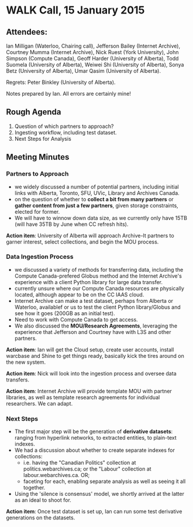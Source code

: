# WALK Call, 15 January 2015

## Attendees:
Ian Milligan (Waterloo, Chairing call), Jefferson Bailey (Internet Archive), Courtney Mumma (Internet Archive), Nick Ruest (York University), John Simpson (Compute Canada), Geoff Harder (University of Alberta), Todd Suomela (University of Alberta), Weiwei Shi (University of Alberta), Sonya Betz (University of Alberta), Umar Qasim (University of Alberta).

Regrets: Peter Binkley (University of Alberta).

Notes prepared by Ian. All errors are certainly mine!

## Rough Agenda
1. Question of which partners to approach?
2. Ingesting workflow, including test dataset.
3. Next Steps for Analysis

## Meeting Minutes

### Partners to Approach
- we widely discussed a number of potential partners, including initial links with Alberta, Toronto, SFU, UVic, Library and Archives Canada.
- on the question of whether to **collect a bit from many partners** or **gather content from just a few partners**, given storage constraints, elected for former.
- We will have to winnow down data size, as we currently only have 15TB (will have 35TB by June when CC refresh hits).

**Action item**: University of Alberta will approach Archive-It partners to garner interest, select collections, and begin the MOU process.

### Data Ingestion Process
- we discussed a variety of methods for transferring data, including the Compute Canada-prefered Globus method and the Internet Archive's experience with a client Python library for large data transfer.
- currently unsure where our Compute Canada resources are physically located, although appear to be on the CC IAAS cloud. 
- Internet Archive can make a test dataset, perhaps from Alberta or Waterloo, availablef or us to test the client Python library/Globus and see how it goes (200GB as an initial test).
- Need to work with Compute Canada to get access.
- We also discussed the **MOU/Research Agreements**, leveraging the experience that Jefferson and Courtney have with L3S and other partners.

**Action item**: Ian will get the Cloud setup, create user accounts, install warcbase and Shine to get things ready, basically kick the tires around on the new system. 

**Action item**: Nick will look into the ingestion process and oversee data transfers.

**Action item**: Internet Archive will provide template MOU with partner libraries, as well as template research agreements for individual researchers. We can adapt.

### Next Steps
- The first major step will be the generation of **derivative datasets**: ranging from hyperlink networks, to extracted entities, to plain-text indexes. 
- We had a discussion about whether to create separate indexes for collections:
    + i.e. having the "Canadian Politics" collection at politics.webarchives.ca; or the "Labour" collection at labour.webarchives.ca. OR;
    + faceting for each, enabling separate analysis as well as seeing it all together.
- Using the 'silence is consensus' model, we shortly arrived at the latter as an ideal to shoot for.

**Action item**: Once test dataset is set up, Ian can run some test derivative generations on the datasets.